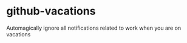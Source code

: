 # github-vacations
Automagically ignore all notifications related to work when you are on vacations
